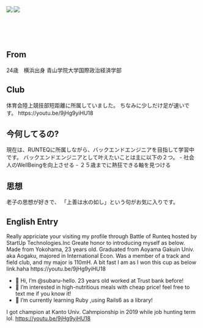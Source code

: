 
<a href="https://github.com/subaru-hello/github-readme-stats">
  <img align="left" src="https://github-readme-stats.vercel.app/api?username=subaru-hello&count_private=true&show_icons=true" />
</a>
<a href="https://github.com/subaru-hello/github-readme-stats">
  <img align="left" src="https://github-readme-stats.vercel.app/api/top-langs/?username=subaru-hello" />
</a>
<br>
<br>
<br>
<br>
<br>

<h2><strong> From </strong> </h2>
24歳　横浜出身
青山学院大学国際政治経済学部
<h2><strong> Club </strong> </h2>
体育会陸上競技部短距離に所属していました。
ちなみに少しだけ足が速いです。
https://youtu.be/9jHg9yiHU18

<h2> 今何してるの? </h2>
現在は、RUNTEQに所属しながら、バックエンドエンジニアを目指して学習中です。
バックエンドエンジニアとして叶えたいことは主に以下の２つ。
- 社会人のWellBeingを向上させる
- ２５歳までに熱狂できる軸を見つける

<h2>思想</h2>
老子の思想が好きで、
「上善は水の如し」という句がお気に入りです。

<br>
<h2> English Entry </h2>
Really appriciate your visiting my profile through Battle of Runteq hosted by StartUp Technologies.Inc
Greate honor to introducing myself as below.
Made from Yokohama, 23 years old.
Graduated from Aoyama Gakuin Univ. aka Aogaku, majored in International Econ.
Was a member of a track and field club, and my major is 110mH.
A bit fast I am as I won this cup as below link.haha 
https://youtu.be/9jHg9yiHU18

- 👋 Hi, I’m @subaru-hello. 23 years old worked at Trust bank before!
- 👀 I’m interested in high-nutritious meals with cheap price! feel free to text me if you know it!
- 🌱 I’m currently learning Ruby ,using Rails6 as a library! 

I got champion at Kanto Univ. Cahmpionship in 2019 while job hunting term lol.
https://youtu.be/9jHg9yiHU18
<!---
subaru-hello/subaru-hello is a ✨ special ✨ repository because its `README.md` (this file) appears on your GitHub profile.
You can click the Preview link to take a look at your changes.
--->
